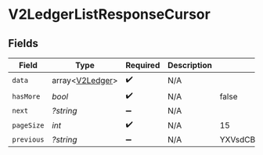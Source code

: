 # V2LedgerListResponseCursor


## Fields

| Field                                              | Type                                               | Required                                           | Description                                        | Example                                            |
| -------------------------------------------------- | -------------------------------------------------- | -------------------------------------------------- | -------------------------------------------------- | -------------------------------------------------- |
| `data`                                             | array<[V2Ledger](../../models/shared/V2Ledger.md)> | :heavy_check_mark:                                 | N/A                                                |                                                    |
| `hasMore`                                          | *bool*                                             | :heavy_check_mark:                                 | N/A                                                | false                                              |
| `next`                                             | *?string*                                          | :heavy_minus_sign:                                 | N/A                                                |                                                    |
| `pageSize`                                         | *int*                                              | :heavy_check_mark:                                 | N/A                                                | 15                                                 |
| `previous`                                         | *?string*                                          | :heavy_minus_sign:                                 | N/A                                                | YXVsdCBhbmQgYSBtYXhpbXVtIG1heF9yZXN1bHRzLol=       |